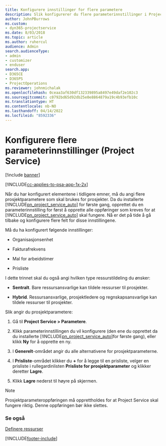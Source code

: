 ```yaml
---
title: Konfigurere innstillinger for flere parametere
description: Slik konfigurerer du flere parameterinnstillinger i Project Service
author: JohnPBurrows
ms.custom:
- dyn365-projectservice
ms.date: 8/03/2018
ms.topic: article
ms.author: ruhercul
audience: Admin
search.audienceType:
- admin
- customizer
- enduser
search.app:
- D365CE
- D365PS
- ProjectOperations
ms.reviewer: johnmichalak
ms.openlocfilehash: 0ceaa3af630df132339895a8497e49daf2e102c3
ms.sourcegitcommit: c0792bd65d92db25e0e8864879a19c4b93efb10c
ms.translationtype: HT
ms.contentlocale: nb-NO
ms.lasthandoff: 04/14/2022
ms.locfileid: "8592336"
---
```

# <a name="configure-additional-parameter-settings-project-service"></a>Konfigurere flere parameterinnstillinger (Project Service)

[!include [banner](../includes/psa-now-project-operations.md)]

[!INCLUDE[cc-applies-to-psa-app-1x-2x](../includes/cc-applies-to-psa-app-1x-2x.md)]

Når du har konfigurert elementene i tidligere emner, må du angi flere prosjektparametere som skal brukes for prosjekter. Da du installerte [!INCLUDE[pn_project_service_auto](../includes/pn-project-service-auto.md)] for første gang, opprettet du en parameterinnstilling for først å opprette alle oppføringer som kreves for at [!INCLUDE[pn_project_service_auto](../includes/pn-project-service-auto.md)] skal fungere. Nå er det på tide å gå tilbake og konfigurere flere felt for disse innstillingene.  
  
 Må du ha konfigurert følgende innstillinger:  
  
-   Organisasjonsenhet  
  
-   Fakturafrekvens  
  
-   Mal for arbeidstimer  
  
-   Prisliste  
 
I dette trinnet skal du også angi hvilken type ressurstildeling du ønsker:  
  
- **Sentralt**. Bare ressursansvarlige kan tildele ressurser til prosjekter.  
  
- **Hybrid**. Ressursansvarlige, prosjektledere og regnskapsansvarlige kan tildele ressurser til prosjekter.  
  
 
Slik angir du prosjektparametere:  
  
1. Gå til **Project Service > Parametere**.  
  
2. Klikk parameterinnstillingen du vil konfigurere (den ene du opprettet da du installerte [!INCLUDE[pn_project_service_auto](../includes/pn-project-service-auto.md)]for første gang), eller klikk **Ny** for å opprette en ny.  
  
3. I **Generelt**-området angir du alle alternativene for prosjektparameterne.  
  
4. I **Prisliste**-området klikker du **+** for å legge til en prisliste, velger en prisliste i rullegardinlisten **Prisliste for prosjektparameter** og klikker deretter **Lagre**.  
  
5. Klikk **Lagre** nederst til høyre på skjermen.  

> [!NOTE]
> Prosjektparameteroppføringen må opprettholdes for at Project Service skal fungere riktig. Denne oppføringen bør ikke slettes.

### <a name="see-also"></a>Se også  
 [Definere ressurser](../psa/set-up-resources.md)


[!INCLUDE[footer-include](../includes/footer-banner.md)]

